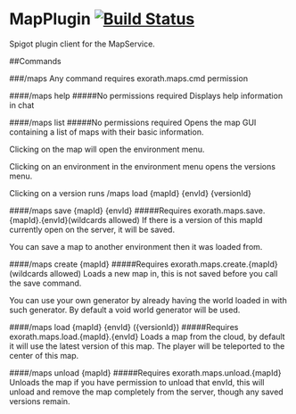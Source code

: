 # MapPlugin [![Build Status](https://travis-ci.org/Exorath/MapPlugin.svg?branch=master)](https://travis-ci.org/Exorath/MapPlugin)
Spigot plugin client for the MapService.

##Commands

###/maps 
Any command requires exorath.maps.cmd permission

####/maps help
#####No permissions required
Displays help information in chat



####/maps list
#####No permissions required
Opens the map GUI containing a list of maps with their basic information. 

Clicking on the map will open the environment menu.

Clicking on an environment in the environment menu opens the versions menu. 

Clicking on a version runs /maps load {mapId} {envId} {versionId}



####/maps save {mapId} {envId}
#####Requires exorath.maps.save.{mapId}.{envId}(wildcards allowed)
If there is a version of this mapId currently open on the server, it will be saved.

You can save a map to another environment then it was loaded from.


####/maps create {mapId}
#####Requires exorath.maps.create.{mapId}  (wildcards allowed)
Loads a new map in, this is not saved before you call the save command.

You can use your own generator by already having the world loaded in with such generator. 
By default a void world generator will be used.

####/maps load {mapId} {envId} ({versionId})
#####Requires exorath.maps.load.{mapId}.{envId}
Loads a map from the cloud, by default it will use the latest version of this map. The player will be teleported to the center of this map.

####/maps unload {mapId}
#####Requires exorath.maps.unload.{mapId}
Unloads the map if you have permission to unload that envId, this will unload and remove the map completely from the server, though any saved versions remain.


